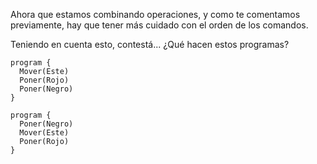 Ahora que estamos combinando operaciones, y como te comentamos previamente, hay que tener más cuidado con el orden de los comandos.

Teniendo en cuenta esto, contestá... ¿Qué hacen estos programas?

```puppet
program {
  Mover(Este)
  Poner(Rojo)
  Poner(Negro)
}
```

```puppet
program {
  Poner(Negro)
  Mover(Este)
  Poner(Rojo)
}
```



